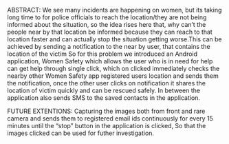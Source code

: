 ABSTRACT: We see many incidents are happening on women, but its taking long time to for police officials to reach the location/they are not being informed about the situation, so the idea rises here that, why can’t the people near by that location be informed because they can reach to that location faster and can actually stop the situation getting worse.This can be achieved by sending a notification to the near by user, that contains the location of the victim So for this problem we introduced an Android application, Women Safety which allows the user who is in need for help can get help through single click, which on clicked immediately checks the nearby other Women Safety app registered users location and sends them the notification, once the other user clicks on notification it shares the location of victim quickly and can be rescued safely. In between the application also sends SMS to the saved contacts in the application.

FUTURE EXTENTIONS: Capturing the images both from front and rare camera and sends them to registered email ids continuously for every 15 minutes until the “stop” button in the application is clicked, So that the images clicked can be used for futher investigation.

